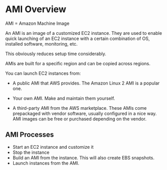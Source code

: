 # AMI Overview

AMI = Amazon Machine Image

An AMI is an image of a customized EC2 instance. They are used to enable quick launching of an EC2 instance with a certain combination of OS, installed software, monitoring, etc. 

This obviously reduces setup time considerably.

AMIs are built for a specific region and can be copied across regions.

You can launch EC2 instances from:
* A public AMI that AWS provides. The Amazon Linux 2 AMI is a popular one.

* Your own AMI. Make and maintain them yourself.

* A third-party AMI from the AWS marketplace. These AMIs come prepackaged with vendor software, usually configured in a nice way. AMI images can be free or purchased depending on the vendor.

## AMI Processes

* Start an EC2 instance and customize it
* Stop the instance
* Build an AMI from the instance. This will also create EBS snapshots.
* Launch instances from the AMI.

